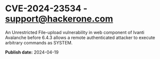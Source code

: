 # CVE-2024-23534 - support@hackerone.com

An Unrestricted File-upload vulnerability in web component of Ivanti Avalanche before 6.4.3 allows a remote authenticated attacker to execute arbitrary commands as SYSTEM. 

**Publish date:** 2024-04-19
